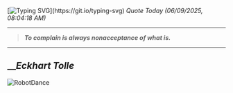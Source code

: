 [![Typing SVG](https://readme-typing-svg.herokuapp.com?font=Press+Start+2P&color=C2F784&size=35&width=900&height=100&lines=Hello+World%2C+I'm+Hung+!)](https://git.io/typing-svg) 
_Quote Today (06/09/2025, 08:04:18 AM)_
___
>**_To complain is always nonacceptance of what is._**
___

## __**_Eckhart Tolle_**

![RobotDance](src/assets/images/robot-dancing-dribble.gif?style=center)
